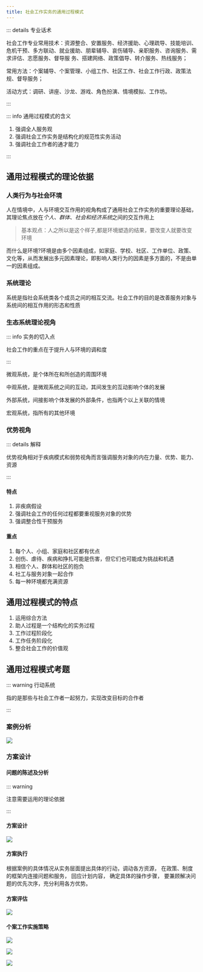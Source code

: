 ```yaml
---
title: 社会工作实务的通用过程模式
---
```




::: details 专业话术

社会工作专业常用技术：资源整合、安置服务、经济援助、心理疏导、技能培训、危机干预、多方联动、就业援助、朋辈辅导、哀伤辅导、亲职服务、咨询服务、需求评估、志愿服务、督导服
务、搭建网络、政策倡导、转介服务、热线服务；

常用方法：个案辅导、个案管理、小组工作、社区工作、社会工作行政、政策法规、督导服务；

活动方式：调研、讲座、沙龙、游戏、角色扮演、情境模拟、工作坊。

:::

::: info 通用过程模式的含义

1. 强调全人服务观
2. 强调社会工作实务是结构化的规范性实务活动
3. 强调社会工作者的通才能力

:::

## 通用过程模式的理论依据

### 人类行为与社会环境

人在情境中，人与环境交互作用的视角构成了通用社会工作实务的重要理论基础，其理论焦点放在*个人、群体、社会和经济系统*之间的交互作用上

> 基本观点：人之所以是这个样子,都是环境塑造的结果，要改变人就要改变环境

而什么是环境?环境是由多个因素组成，如家庭、学校、社区、工作单位、政策、文化等，从而发展出多元因素理论，即影响人类行为的因素是多方面的，不是由单一的因素组成。

### 系统理论

系统是指社会系统类各个成员之间的相互交流。社会工作的目的是改善服务对象与系统间的相互作用的形态和性质

### 生态系统理论视角

::: info 实务的切入点

社会工作的重点在于提升人与环境的调和度

:::

微观系统，是个体所在和所创造的周围环境

中观系统，是微观系统之间的互动，其间发生的互动影响个体的发展

外部系统，间接影响个体发展的外部条件，也指两个以上关联的情境

宏观系统，指所有的其他环境

### 优势视角

::: details 解释

优势视角相对于疾病模式和弱势视角而言强调服务对象的内在力量、优势、能力、资源

:::

#### 特点

1. 非疾病假设
2. 强调社会工作的任何过程都要重视服务对象的优势
3. 强调整合性干预服务

#### 重点

1. 每个人、小组、家庭和社区都有优点
2. 创伤、虐待、疾病和挣扎可能是伤害，但它们也可能成为挑战和机遇
3. 相信个人、群体和社区的抱负
4. 社工与服务对象一起合作
5. 每一种环境都充满资源

## 通用过程模式的特点

1. 运用综合方法
2. 助人过程是一个结构化的实务过程
3. 工作过程阶段化
4. 工作任务阶段化
5. 整合社会工作的价值观

## 通用过程模式考题

::: warning 行动系统

指的是那些与社会工作者一起努力，实现改变目标的合作者

:::

### 案例分析

![](/social/截屏2024-06-0519.44.36.png)

### 方案设计

#### 问题的陈述及分析

::: warning

注意需要运用的理论依据

:::

#### 方案设计

![](/social/截屏2024-06-0519.55.55.png)

#### 方案执行

根据案例的具体情况从实务层面提出具体的行动，调动各方资源， 在政策、制度的框架内连接问题和服务， 回应计划内容， 确定具体的操作步骤， 要兼顾解决问题的优先次序，充分利用各方优势。

#### 方案评估

![](/social/截屏2024-06-0519.57.49.png)

#### 个案工作实施策略

![](/social/截屏2024-06-0519.51.23.png)

![](/social/截屏2024-06-0519.52.24.png)

![](/social/截屏2024-06-0519.52.42.png)
